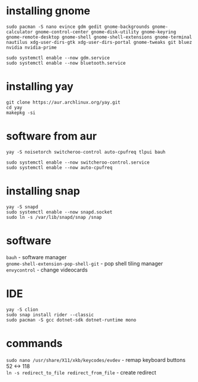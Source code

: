 # installing gnome
```
sudo pacman -S nano evince gdm gedit gnome-backgrounds gnome-calculator gnome-control-center gnome-disk-utility gnome-keyring gnome-remote-desktop gnome-shell gnome-shell-extensions gnome-terminal nautilus xdg-user-dirs-gtk xdg-user-dirs-portal gnome-tweaks git bluez nvidia nvidia-prime

sudo systemctl enable --now gdm.service
sudo systemctl enable --now bluetooth.service
```
# installing yay
```
git clone https://aur.archlinux.org/yay.git
cd yay
makepkg -si
```
# software from aur
```
yay -S noisetorch switcheroo-control auto-cpufreq tlpui bauh

sudo systemctl enable --now switcheroo-control.service
sudo systemctl enable --now auto-cpufreq
```
# installing snap
```
yay -S snapd
sudo systemctl enable --now snapd.socket
sudo ln -s /var/lib/snapd/snap /snap
```
# software
`bauh` - software manager \
`gnome-shell-extension-pop-shell-git` - pop shell tiling manager \
`envycontrol` - change videocards
# IDE
```
yay -S clion
sudo snap install rider --classic
sudo pacman -S gcc dotnet-sdk dotnet-runtime mono
```
# commands
`sudo nano /usr/share/X11/xkb/keycodes/evdev` - remap keyboard buttons 52 <-> 118 \
`ln -s redirect_to_file redirect_from_file` -  create redirect

